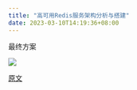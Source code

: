 ```yaml
---
title: "高可用Redis服务架构分析与搭建"
date: 2023-03-10T14:19:36+08:00
---
```


最终方案

![](https://images2018.cnblogs.com/blog/566097/201802/566097-20180224105513939-1484357459.png)

[原文](https://www.cnblogs.com/xuning/p/8464625.html)
